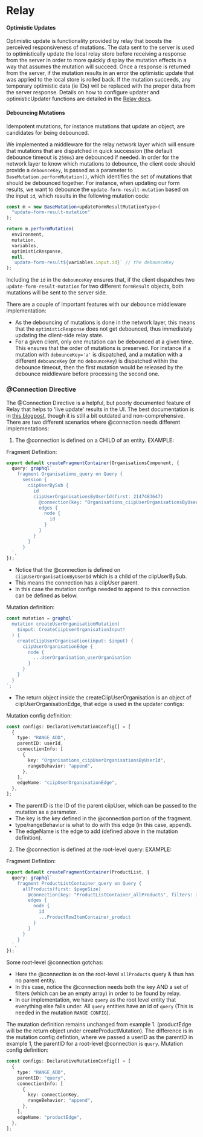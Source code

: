 # Relay

#### Optimistic Updates

Optimistic update is functionality provided by relay that boosts the perceived responsiveness of mutations. The data sent to the server is used to optimistically update the local relay store before receiving a response from the server in order to more quickly display the mutation effects in a way that assumes the mutation will succeed. Once a response is returned from the server, if the mutation results in an error the optimistic update that was applied to the local store is rolled back. If the mutation succeeds, any temporary optimistic data (ie IDs) will be replaced with the proper data from the server response. Details on how to configure updater and optimisticUpdater functions are detailed in the [Relay docs](https://relay.dev/docs/en/mutations#using-updater-and-optimisticupdater).

#### Debouncing Mutations

Idempotent mutations, for instance mutations that update an object, are candidates for being debounced.

We implemented a middleware for the relay network layer which will ensure that mutations that are dispatched in quick succession (the default debounce timeout is `250ms`) are debounced if needed. In order for the network layer to know which mutations to debounce, the client code should provide a `debounceKey`, is passed as a parameter to `BaseMutation.performMutation()`, which identifies the set of mutations that should be debounced together.
For instance, when updating our form results, we want to debounce the `update-form-result-mutation` based on the input `id`, which results in the following mutation code:

```ts
const m = new BaseMutation<updateFormResultMutationType>(
  "update-form-result-mutation"
);

return m.performMutation(
  environment,
  mutation,
  variables,
  optimisticResponse,
  null,
  `update-form-result${variables.input.id}` // the debounceKey
);
```

Including the `id` in the `debounceKey` ensures that, if the client dispatches two `update-form-result-mutation` for two different `formResult` objects, both mutations will be sent to the server side.

There are a couple of important features with our debounce middleware implementation:

- As the debouncing of mutations is done in the network layer, this means that the `optimisticResponse` does not get debounced, thus immediately updating the client-side relay state.
- For a given client, only one mutation can be debounced at a given time. This ensures that the order of mutations is preserved. For instance if a mutation with `debounceKey='a'` is dispatched, and a mutation with a different `debounceKey` (or no `debounceKey`) is dispatched within the debounce timeout, then the first mutation would be released by the debounce middleware before processing the second one.

### @Connection Directive

The @Connection Directive is a helpful, but poorly documented feature of Relay that helps to 'live update' results in the UI. The best documentation is in [this blogpost](https://www.prisma.io/blog/relay-moderns-connection-directive-1ecd8322f5c8), though it is still a bit outdated and non-comprehensive. There are two different scenarios where @connection needs different implementations:

1. The @connection is defined on a CHILD of an entity.
   EXAMPLE:

Fragment Definition:

```ts
export default createFragmentContainer(OrganisationsComponent, {
  query: graphql`
    fragment Organisations_query on Query {
      session {
        ciipUserBySub {
          id
          ciipUserOrganisationsByUserId(first: 2147483647)
            @connection(key: "Organisations_ciipUserOrganisationsByUserId") {
            edges {
              node {
                id
              }
            }
          }
        }
      }
  `,
});
```

- Notice that the @connection is defined on `ciipUserOrganisationByUserId` which is a child of the ciipUserBySub.
- This means the connection has a ciipUser parent.
- In this case the mutation configs needed to append to this connection can be defined as below.

Mutation definition:

```ts
const mutation = graphql`
  mutation createUserOrganisationMutation(
    $input: CreateCiipUserOrganisationInput!
  ) {
    createCiipUserOrganisation(input: $input) {
      ciipUserOrganisationEdge {
        node {
          ...UserOrganisation_userOrganisation
        }
      }
    }
  }
`;
```

- The return object inside the createCiipUserOrganisation is an object of ciipUserOrganisationEdge, that edge is used in the updater configs:

Mutation config definition:

```ts
const configs: DeclarativeMutationConfig[] = [
  {
    type: "RANGE_ADD",
    parentID: userId,
    connectionInfo: [
      {
        key: "Organisations_ciipUserOrganisationsByUserId",
        rangeBehavior: "append",
      },
    ],
    edgeName: "ciipUserOrganisationEdge",
  },
];
```

- The parentID is the ID of the parent ciipUser, which can be passed to the mutation as a parameter.
- The key is the key defined in the @connection portion of the fragment.
- type/rangeBehaviur is what to do with this edge (in this case, append).
- The edgeName is the edge to add (defined above in the mutation definition).

2. The @connection is defined at the root-level query:
   EXAMPLE:

Fragment Defintion:

```ts
export default createFragmentContainer(ProductList, {
  query: graphql`
    fragment ProductListContainer_query on Query {
      allProducts(first: $pageSize)
        @connection(key: "ProductListContainer_allProducts", filters: []) {
        edges {
          node {
            id
            ...ProductRowItemContainer_product
          }
        }
      }
    }
  `,
});
```

Some root-level @connection gotchas:

- Here the @connection is on the root-level `allProducts` query & thus has no parent entity.
- In this case, notice the @connection needs both the key AND a set of filters (which can be an empty array) in order to be found by relay.
- In our implementation, we have `query` as the root level entity that everything else falls under. All `query` entities have an id of `query` (This is needed in the mutation `RANGE CONFIG`).

The mutation definition remains unchanged from example 1. (productEdge will be the return object under createProductMutation).
The difference is in the mutation config defintion, where we passed a userID as the parentID in example 1, the parentID for a root-level @connection is `query`.
Mutation config definition:

```ts
const configs: DeclarativeMutationConfig[] = [
  {
    type: "RANGE_ADD",
    parentID: "query",
    connectionInfo: [
      {
        key: connectionKey,
        rangeBehavior: "append",
      },
    ],
    edgeName: "productEdge",
  },
];
```
